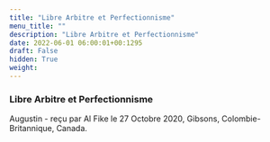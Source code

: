 ```yaml
---
title: "Libre Arbitre et Perfectionnisme"
menu_title: ""
description: "Libre Arbitre et Perfectionnisme"
date: 2022-06-01 06:00:01+00:1295
draft: False
hidden: True
weight:
---
```

### Libre Arbitre et Perfectionnisme

Augustin - reçu par Al Fike le 27 Octobre 2020, Gibsons, Colombie-Britannique, Canada.



